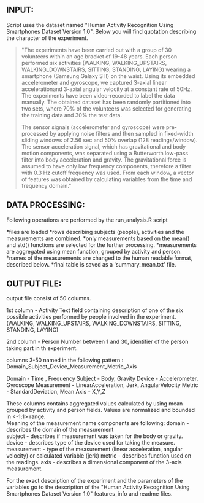INPUT:
------
Script uses the dataset named "Human Activity Recognition Using Smartphones Dataset Version 1.0". Below you will find quotation describing the character of the experiment.

>"The experiments have been carried out with a group of 30 volunteers within an age bracket of 19-48 years. Each person performed six activities (WALKING, WALKING_UPSTAIRS, WALKING_DOWNSTAIRS, SITTING, STANDING, LAYING) wearing a smartphone (Samsung Galaxy S II) on the waist. Using its embedded accelerometer and gyroscope, we captured 3-axial linear accelerationand 3-axial angular velocity at a constant rate of 50Hz. The experiments have been video-recorded to label the data manually. The obtained dataset has been randomly partitioned into two sets, where 70% of the volunteers was selected for generating the training data and 30% the test data. 
>
>The sensor signals (accelerometer and gyroscope) were pre-processed by applying noise filters and then sampled in fixed-width sliding windows of 2.56 sec and 50% overlap (128 readings/window). The sensor acceleration signal, which has gravitational and body motion components, was separated using a Butterworth low-pass filter into body acceleration and gravity. The gravitational force is assumed to have only low frequency components, therefore a filter with 0.3 Hz cutoff frequency was used. From each window, a vector of features was obtained by calculating variables from the time and frequency domain."


DATA PROCESSING:
----------------
Following operations are performed by the run_analysis.R script

*files are loaded
*rows describing subjects (people), activities and the measurements are combined.
*only measurements based on the mean() and std() functions are selected for the further processing.
*measurements are aggregated using mean function, grouped by activity and person.
*names of the measurements are changed to the human readable format, described below.
*final table is saved as a 'summary_mean.txt' file.


OUTPUT FILE:
------------
output file consist of 50 columns.


 1st column - Activity
  Text field containing description of one of the six possible activities performed by people involved in the experiment.
  (WALKING, WALKING_UPSTAIRS, WALKING_DOWNSTAIRS, SITTING, STANDING, LAYING)

 2nd column - Person
  Number between 1 and 30, identifier of the person taking part in th experiment.

 columns 3-50 named in the following pattern : Domain_Subject_Device_Measurement_Metric_Axis

  Domain -  Time , Frequency
  Subject - Body, Gravity
  Device - Accelerometer, Gyroscope
  Measurement - LinearAcceleration, Jerk, AngularVelocity
  Metric - StandardDeviation, Mean
  Axis - X,Y,Z

 These columns contains aggregated values calculated by using mean grouped by activity and person fields.
  Values are normalized and bounded in <-1;1> range.  
  Meaning of the measurement name components are following:
  domain - describes the domain of the measurement  
  subject - describes if measurement was taken for the body or gravity.
  device - describes type of the device used for taking the measure.
  measurement - type of the measurement (linear acceleration, angular velocity) or calculated variable (jerk)
  metric - describes function used on the readings.
  axis - describes a dimensional component of the 3-axis measurement.


For the exact description of the experiment and the parameters of the variables go to the description of the 
"Human Activity Recognition Using Smartphones Dataset Version 1.0" features_info and readme files.